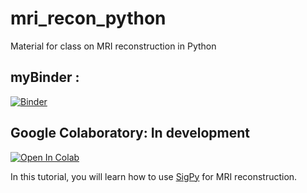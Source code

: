 # mri_recon_python
Material for class on MRI reconstruction in Python

## myBinder : 

[![Binder](https://mybinder.org/badge_logo.svg)](https://mybinder.org/v2/gh/srapacchi/mri_recon_python/main)

## Google Colaboratory: In development

[![Open In Colab](https://colab.research.google.com/assets/colab-badge.svg)](https://colab.research.google.com/github/srapacchi/mri_recon_tutorial/)

In this tutorial, you will learn how to use [SigPy](https://github.com/mikgroup/sigpy) for MRI reconstruction.
